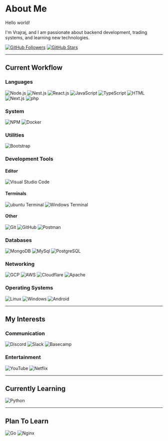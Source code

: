 <!--### Hi there 👋

👋 Hi, I’m @Vrajraj27

👀 I’m interested in NodeJs, NestJs,reactJs.

🌱 I’m currently learning Blockchain.

💞️ I’m looking to collaborate on NodeJs, NestJs.

📫 Reach me BY Email vrajrajshekhada27@gmail.com

-->

<!--
**Vrajraj27/Vrajraj27** is a ✨ _special_ ✨ repository because its `README.md` (this file) appears on your GitHub profile.

Here are some ideas to get you started:

- 🔭 I’m currently working on ...
- 🌱 I’m currently learning ...
- 👯 I’m looking to collaborate on ...
- 🤔 I’m looking for help with ...
- 💬 Ask me about ...
- 📫 How to reach me: ...
- 😄 Pronouns: ...
- ⚡ Fun fact: ...
-->

# About Me

Hello world!

I'm Vrajraj, and I am passionate about backend development, trading systems, and learning new technologies.

[![GitHub Followers](https://img.shields.io/github/followers/Vrajraj27?style=social)](https://github.com/Vrajraj27)
[![GitHub Stars](https://img.shields.io/github/stars/Vrajraj27?style=social)](https://github.com/Vrajraj27)

---

## Current Workflow

### Languages
![Node.js](https://img.shields.io/badge/-Node.js-5FA04E?style=flat&logo=node.js&logoColor=white)
![Nest.js](https://img.shields.io/badge/-Nest.js-E0234E?style=flat&logo=nestjs&logoColor=white)
![React.js](https://img.shields.io/badge/-React.js-61DAFB?style=flat&logo=react&logoColor=white)
![JavaScript](https://img.shields.io/badge/-JavaScript-F7DF1E?style=flat&logo=javascript&logoColor=black)
![TypeScript](https://img.shields.io/badge/-TypeScript-3178C6?style=flat&logo=typescript&logoColor=white)
![HTML](https://img.shields.io/badge/-HTML5-E34F26?style=flat&logo=html5&logoColor=white)
![Next.js](https://img.shields.io/badge/-Next.js-000000?style=flat&logo=nextdotjs&logoColor=white)
![php](https://img.shields.io/badge/-Php-777BB4?style=flat&logo=php&logoColor=white)

### System
![NPM](https://img.shields.io/badge/-NPM-CB3837?style=flat&logo=npm&logoColor=white)
![Docker](https://img.shields.io/badge/-Docker-2496ED?style=flat&logo=docker)

### Utilities
![Bootstrap](https://img.shields.io/badge/-Bootstrap-563D7C?style=flat&logo=bootstrap&logoColor=white)

### Development Tools
#### Editor
![Visual Studio Code](https://img.shields.io/badge/-Visual%20Studio%20Code-007ACC?style=flat&logo=visual-studio-code)

#### Terminals
![ubuntu Terminal](https://img.shields.io/badge/-Ubuntu%20Terminal-4D4D4D?style=flat&logo=ubuntu-terminal)
![Windows Terminal](https://img.shields.io/badge/-Windows%20Terminal-4D4D4D?style=flat&logo=windows-terminal)

#### Other
![Git](https://img.shields.io/badge/-Git-F05032?style=flat&logo=git&logoColor=white)
![GitHub](https://img.shields.io/badge/-GitHub-181717?style=flat&logo=github)
![Postman](https://img.shields.io/badge/-Postman-FF6C37?style=flat&logo=postman)

### Databases
![MongoDB](https://img.shields.io/badge/-MongoDB-47A248?style=flat&logo=mongodb&logoColor=white)
![MySql](https://img.shields.io/badge/-MySQLl-4479A1?style=flat&logo=mysql&logoColor=white)
![PostgreSQL](https://img.shields.io/badge/-PostgreSQL-4169E1?style=flat&logo=postgresql&logoColor=white)

### Networking
![GCP](https://img.shields.io/badge/-GCP-4285F4?style=flat&logo=googlecloud)
![AWS](https://img.shields.io/badge/-AWS-232F3E?style=flat&logo=amazonwebservices)
![Cloudflare](https://img.shields.io/badge/-Cloudflare-F38020?style=flat&logo=cloudflare)
![Apache](https://img.shields.io/badge/-Apache-D22128?style=flat&logo=apache)

### Operating Systems
![Linux](https://img.shields.io/badge/-Linux-FCC624?style=flat&logo=linux)
![Windows](https://img.shields.io/badge/-Windows-0078D6?style=flat&logo=windows)
![Android](https://img.shields.io/badge/-Android-3DDC84?style=flat&logo=android)

---

## My Interests

### Communication
![Discord](https://img.shields.io/badge/-Discord-7289DA?style=flat&logo=discord)
![Slack](https://img.shields.io/badge/-Slack-4A154B?style=flat&logo=slack)
![Basecamp](https://img.shields.io/badge/-Basecamp-1D2D35?style=flat&logo=basecamp)

### Entertainment
![YouTube](https://img.shields.io/badge/-YouTube-FF0000?style=flat&logo=youtube)
![Netflix](https://img.shields.io/badge/-Netflix-E50914?style=flat&logo=netflix)

---

## Currently Learning
![Python](https://img.shields.io/badge/-Python-3776AB?style=flat&logo=python)

---

## Plan To Learn
![Go](https://img.shields.io/badge/-Go-00ADD8?style=flat&logo=go)
![Nginx](https://img.shields.io/badge/-Nginx-009639?style=flat&logo=nginx)
